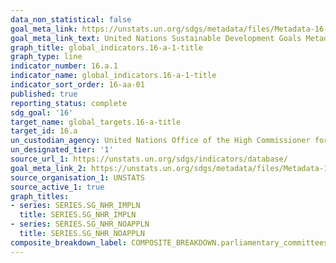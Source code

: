 ```yaml
---
data_non_statistical: false
goal_meta_link: https://unstats.un.org/sdgs/metadata/files/Metadata-16-0A-01.pdf
goal_meta_link_text: United Nations Sustainable Development Goals Metadata (pdf 1361kB)
graph_title: global_indicators.16-a-1-title
graph_type: line
indicator_number: 16.a.1
indicator_name: global_indicators.16-a-1-title
indicator_sort_order: 16-aa-01
published: true
reporting_status: complete
sdg_goal: '16'
target_name: global_targets.16-a-title
target_id: 16.a
un_custodian_agency: United Nations Office of the High Commissioner for Human Rights
un_designated_tier: '1'
source_url_1: https://unstats.un.org/sdgs/indicators/database/
goal_meta_link_2: https://unstats.un.org/sdgs/metadata/files/Metadata-16-0A-01.pdf
source_organisation_1: UNSTATS
source_active_1: true
graph_titles:
- series: SERIES.SG_NHR_IMPLN
  title: SERIES.SG_NHR_IMPLN
- series: SERIES.SG_NHR_NOAPPLN
  title: SERIES.SG_NHR_NOAPPLN
composite_breakdown_label: COMPOSITE_BREAKDOWN.parliamentary_committees
---
```

